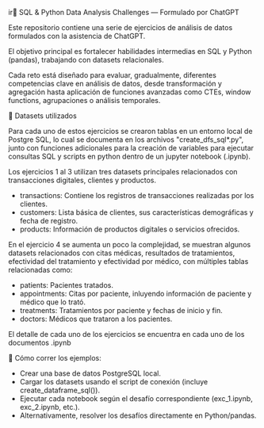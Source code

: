 ir🧠 SQL & Python Data Analysis Challenges — Formulado por ChatGPT

Este repositorio contiene una serie de ejercicios de análisis de datos formulados con la asistencia de ChatGPT. 

El objetivo principal es fortalecer habilidades intermedias en SQL y Python (pandas), trabajando con datasets relacionales.

Cada reto está diseñado para evaluar, gradualmente, diferentes competencias clave en análisis de datos, desde transformación y agregación hasta aplicación de funciones avanzadas como CTEs, window functions, agrupaciones o análisis temporales.

📁 Datasets utilizados

Para cada uno de estos ejercicios se crearon tablas en un entorno local de Postgre SQL, lo cual se documenta en los archivos "create_dfs_sql*.py", junto con funciones adicionales para la creación de variables para ejecutar consultas SQL y scripts en python dentro de un jupyter notebook (.ipynb).

Los ejercicios 1 al 3 utilizan tres datasets principales relacionados con transacciones digitales, clientes y productos.

- transactions: Contiene los registros de transacciones realizadas por los clientes.
- customers: Lista básica de clientes, sus características demográficas y fecha de registro.
- products: Información de productos digitales o servicios ofrecidos.

En el ejercicio 4 se aumenta un poco la complejidad, se muestran algunos datasets relacionados con citas médicas, resultados de tratamientos, efectividad del tratamiento y efectividad por médico, con múltiples tablas relacionadas como:
- patients: Pacientes tratados.
- appointments: Citas por paciente, inluyendo información de paciente y médico que lo trató.
- treatments: Tratamientos por paciente y fechas de inicio y fin.
- doctors: Médicos que trataron a los pacientes.

El detalle de cada uno de los ejercicios se encuentra en cada uno de los documentos .ipynb

🚀 Cómo correr los ejemplos:
- Crear una base de datos PostgreSQL local.
- Cargar los datasets usando el script de conexión (incluye create_dataframe_sql()).
- Ejecutar cada notebook según el desafío correspondiente (exc_1.ipynb, exc_2.ipynb, etc.).
- Alternativamente, resolver los desafíos directamente en Python/pandas.
